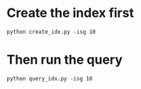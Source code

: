 # Create the index first
```
python create_idx.py -isg 10
```
# Then run the query
```
python query_idx.py -isg 10
```
